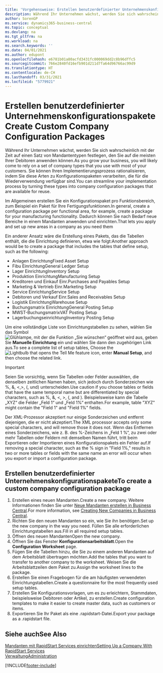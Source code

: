 ```yaml
---
title: 'Vorgehensweise: Erstellen benutzerdefinierter Unternehmenskonfigurationspakete | Microsoft Docs'
description: Während Ihr Unternehmen wächst, werden Sie sich wahrscheinlich mit der Zeit auf einen Satz von Mandantentypen festlegen, den Sie auf die meisten Ihrer Debitoren anwenden können. Sie können Ihren Implementierungsprozess rationalisieren, indem Sie diese Arten zu Konfigurationspaketen verarbeiten, die für die Wiederverwendung verfügbar sind.
author: SorenGP
ms.service: dynamics365-business-central
ms.topic: conceptual
ms.devlang: na
ms.tgt_pltfrm: na
ms.workload: na
ms.search.keywords: ''
ms.date: 04/01/2021
ms.author: edupont
ms.openlocfilehash: e6781b01a80acfd3431fc000069dd2c8b96dffc5
ms.sourcegitcommit: 766e2840fd16efb901d211d7fa64d96766ac99d9
ms.translationtype: HT
ms.contentlocale: de-CH
ms.lasthandoff: 03/31/2021
ms.locfileid: "5779921"
---
```

# <a name="create-custom-company-configuration-packages"></a><span data-ttu-id="92b30-104">Erstellen benutzerdefinierter Unternehmenskonfigurationspakete</span><span class="sxs-lookup"><span data-stu-id="92b30-104">Create Custom Company Configuration Packages</span></span>
<span data-ttu-id="92b30-105">Während Ihr Unternehmen wächst, werden Sie sich wahrscheinlich mit der Zeit auf einen Satz von Mandantentypen festlegen, den Sie auf die meisten Ihrer Debitoren anwenden können.</span><span class="sxs-lookup"><span data-stu-id="92b30-105">As you grow your business, you will likely come to rely on a set of company types that you use with most of your customers.</span></span> <span data-ttu-id="92b30-106">Sie können Ihren Implementierungsprozess rationalisieren, indem Sie diese Arten zu Konfigurationspaketen verarbeiten, die für die Wiederverwendung verfügbar sind.</span><span class="sxs-lookup"><span data-stu-id="92b30-106">You can streamline your implementation process by turning these types into company configuration packages that are available for reuse.</span></span>  

<span data-ttu-id="92b30-107">Im Allgemeinen erstellen Sie ein Konfigurationspaket pro Funktionsbereich, zum Beispiel ein Paket für Ihre Fertigungsfunktionen.</span><span class="sxs-lookup"><span data-stu-id="92b30-107">In general, create a configuration package per functional area, for example, create a package for your manufacturing functionality.</span></span> <span data-ttu-id="92b30-108">Dadurch können Sie nach Bedarf neue Bereiche in einem Mandanten anwenden und einrichten.</span><span class="sxs-lookup"><span data-stu-id="92b30-108">That lets you apply and set up new areas in a company as you need them</span></span>  

<span data-ttu-id="92b30-109">Ein anderer Ansatz wäre die Erstellung eines Pakets, das die Tabellen enthält, die die Einrichtung definieren, etwa wie folgt:</span><span class="sxs-lookup"><span data-stu-id="92b30-109">Another approach would be to create a package that includes the tables that define setup, such as the following:</span></span>  

-   <span data-ttu-id="92b30-110">Anlagen Einrichtung</span><span class="sxs-lookup"><span data-stu-id="92b30-110">Fixed Asset Setup</span></span>  
-   <span data-ttu-id="92b30-111">Fibu Einrichtung</span><span class="sxs-lookup"><span data-stu-id="92b30-111">General Ledger Setup</span></span>  
-   <span data-ttu-id="92b30-112">Lager Einrichtung</span><span class="sxs-lookup"><span data-stu-id="92b30-112">Inventory Setup</span></span>  
-   <span data-ttu-id="92b30-113">Produktion Einrichtung</span><span class="sxs-lookup"><span data-stu-id="92b30-113">Manufacturing Setup</span></span>  
-   <span data-ttu-id="92b30-114">Kreditoren und Einkauf Einr.</span><span class="sxs-lookup"><span data-stu-id="92b30-114">Purchases and Payables Setup</span></span>  
-   <span data-ttu-id="92b30-115">Marketing & Vertrieb Einr.</span><span class="sxs-lookup"><span data-stu-id="92b30-115">Marketing Setup</span></span>  
-   <span data-ttu-id="92b30-116">Service Einrichtung</span><span class="sxs-lookup"><span data-stu-id="92b30-116">Service Setup</span></span>  
-   <span data-ttu-id="92b30-117">Debitoren und Verkauf Einr.</span><span class="sxs-lookup"><span data-stu-id="92b30-117">Sales and Receivables Setup</span></span>  
-   <span data-ttu-id="92b30-118">Logistik Einrichtung</span><span class="sxs-lookup"><span data-stu-id="92b30-118">Warehouse Setup</span></span>  
-   <span data-ttu-id="92b30-119">Buchungsmatrix Einrichtung</span><span class="sxs-lookup"><span data-stu-id="92b30-119">General Posting Setup</span></span>  
-   <span data-ttu-id="92b30-120">MWST-Buchungsmatrix</span><span class="sxs-lookup"><span data-stu-id="92b30-120">VAT Posting Setup</span></span>  
-   <span data-ttu-id="92b30-121">Lagerbuchungseinrichtung</span><span class="sxs-lookup"><span data-stu-id="92b30-121">Inventory Posting Setup</span></span>  

<span data-ttu-id="92b30-122">Um eine vollständige Liste von Einrichtungstabellen zu sehen, wählen Sie das Symbol ![Glühlampe, mit der die Funktion „Sie wünschen“ geöffnet wird](media/ui-search/search_small.png "Tell Me-Funktion") aus, geben Sie **Manuelle Einrichtung** ein und wählen Sie dann den zugehörigen Link aus.</span><span class="sxs-lookup"><span data-stu-id="92b30-122">To see a complete list of setup tables, Choose the ![Lightbulb that opens the Tell Me feature](media/ui-search/search_small.png "Tell me what you want to do") icon, enter **Manual Setup**, and then choose the related link.</span></span>  

> [!IMPORTANT]
> <span data-ttu-id="92b30-123">Seien Sie vorsichtig, wenn Sie Tabellen oder Felder auswählen, die denselben zeitlichen Namen haben, sich jedoch durch Sonderzeichen wie %, &, <,>, (, und) unterscheiden.</span><span class="sxs-lookup"><span data-stu-id="92b30-123">Use caution if you choose tables or fields that have the same temporal name but are differentiated by special characters, such as %, &, <, >, (, and ).</span></span> <span data-ttu-id="92b30-124">Beispielsweise kann die Tabelle „XYZ“ die Felder „Feld 1“ und „Feld 1%“ enthalten.</span><span class="sxs-lookup"><span data-stu-id="92b30-124">For example, table "XYZ" might contain the "Field 1" and "Field 1%" fields.</span></span>
>
> <span data-ttu-id="92b30-125">Der XML-Prozessor akzeptiert nur einige Sonderzeichen und entfernt diejenigen, die er nicht akzeptiert.</span><span class="sxs-lookup"><span data-stu-id="92b30-125">The XML processor accepts only some special characters, and will remove those it does not.</span></span> <span data-ttu-id="92b30-126">Wenn das Entfernen eines Sonderzeichens, wie z. B. des %-Zeichens in „Feld 1 %“, zu zwei oder mehr Tabellen oder Feldern mit demselben Namen führt, tritt beim Exportieren oder Importieren eines Konfigurationspakets ein Fehler auf.</span><span class="sxs-lookup"><span data-stu-id="92b30-126">If removing a special character, such as the % sign in "Field 1%," results in two or more tables or fields with the same name an error will occur when you export or import a configuration package.</span></span>

## <a name="to-create-a-custom-company-configuration-package"></a><span data-ttu-id="92b30-127">Erstellen benutzerdefinierter Unternehmenskonfigurationspakete</span><span class="sxs-lookup"><span data-stu-id="92b30-127">To create a custom company configuration package</span></span>  
1.  <span data-ttu-id="92b30-128">Erstellen eines neuen Mandanten.</span><span class="sxs-lookup"><span data-stu-id="92b30-128">Create a new company.</span></span> <span data-ttu-id="92b30-129">Weitere Informationen finden Sie unter  [Neue Mandanten erstellen in Business Central](about-new-company.md).</span><span class="sxs-lookup"><span data-stu-id="92b30-129">For more information, see [Creating New Companies in Business Central](about-new-company.md).</span></span>  
3.  <span data-ttu-id="92b30-130">Richten Sie den neuen Mandanten so ein, wie Sie ihn benötigen.</span><span class="sxs-lookup"><span data-stu-id="92b30-130">Set up the new company in the way you need.</span></span> <span data-ttu-id="92b30-131">Füllen Sie alle erforderlichen Einrichtungstabellen aus.</span><span class="sxs-lookup"><span data-stu-id="92b30-131">Fill in all required setup tables.</span></span>  
4.  <span data-ttu-id="92b30-132">Öffnen des neuen Mandanten</span><span class="sxs-lookup"><span data-stu-id="92b30-132">Open the new company.</span></span>
5. <span data-ttu-id="92b30-133">Öffnen Sie das Fenster **Konfigurationsarbeitsblatt**.</span><span class="sxs-lookup"><span data-stu-id="92b30-133">Open the **Configuration Worksheet** page.</span></span>  
6.  <span data-ttu-id="92b30-134">Fügen Sie die Tabellen hinzu, die Sie zu einem anderen Mandanten auf dem Arbeitsblatt übertragen möchten.</span><span class="sxs-lookup"><span data-stu-id="92b30-134">Add the tables that you want to transfer to another company to the worksheet.</span></span> <span data-ttu-id="92b30-135">Weisen Sie die Arbeitsblattzeilen dem Paket zu.</span><span class="sxs-lookup"><span data-stu-id="92b30-135">Assign the worksheet lines to the package.</span></span>  
7.  <span data-ttu-id="92b30-136">Erstellen Sie einen Fragebogen für die am häufigsten verwendeten Einrichtungstabellen.</span><span class="sxs-lookup"><span data-stu-id="92b30-136">Create a questionnaire for the most frequently used setup tables.</span></span>  
8.  <span data-ttu-id="92b30-137">Erstellen Sie Konfigurationsvorlagen, um es zu erleichtern, Stammdaten, beispielsweise Debitoren oder Artikel, zu erstellen.</span><span class="sxs-lookup"><span data-stu-id="92b30-137">Create configuration templates to make it easier to create master data, such as customers or items.</span></span>  
9.  <span data-ttu-id="92b30-138">Exportieren Sie Ihr Paket als eine .rapidstart-Datei.</span><span class="sxs-lookup"><span data-stu-id="92b30-138">Export your package as a .rapidstart file.</span></span>  

## <a name="see-also"></a><span data-ttu-id="92b30-139">Siehe auch</span><span class="sxs-lookup"><span data-stu-id="92b30-139">See Also</span></span>  
[<span data-ttu-id="92b30-140">Mandanten mit RapidStart Services einrichten</span><span class="sxs-lookup"><span data-stu-id="92b30-140">Setting Up a Company With RapidStart Services</span></span>](admin-set-up-a-company-with-rapidstart.md)  
[<span data-ttu-id="92b30-141">Verwaltung</span><span class="sxs-lookup"><span data-stu-id="92b30-141">Administration</span></span>](admin-setup-and-administration.md)


[!INCLUDE[footer-include](includes/footer-banner.md)]